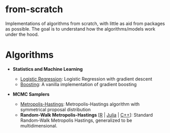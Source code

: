 # from-scratch

Implementations of algorithms from scratch, with little as aid from packages as possible. The goal is to understand how the algorithms/models work under the hood.

# Algorithms

* **Statistics and Machine Learning**
    * [Logistic Regression](./logistic_regression/logistic_regression.py): Logistic Regression with gradient descent
    * [Boosting](./bosting/vanilla_boosting.py): A vanilla implementation of gradient boosting

* **MCMC Samplers**
    * [Metropolis-Hastings](./metropolis_hastings/mh.R): Metropolis-Hastings algorithm with symmetrical proposal distribution
    * **Random-Walk Metropolis-Hastings** [[R](./metropolis_hastings/rwmh.R) | [Julia](./metropolis_hastings/rwmh.jl) | [C++](./metropolis_hastings/rwmh.cpp)]: Standard Random-Walk Metropolis Hastings, generalized to be multidimensional.